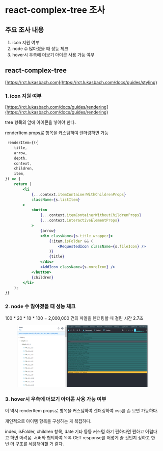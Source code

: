 # react-complex-tree 조사



## 주요 조사 내용

1. icon 지원 여부
2. node 수 많아졌을 때 성능 체크
3. hover시 우측에 더보기 아이콘 사용 가능 여부



## react-complex-tree

[https://rct.lukasbach.com](https://rct.lukasbach.com/docs/guides/styling)







### 1. icon 지원 여부

[https://rct.lukasbach.com/docs/guides/rendering](https://rct.lukasbach.com/docs/guides/rendering)

tree 항목의 앞에 아이콘을 넣어야 한다.

renderItem props로 항목을 커스텀하여 렌더링하면 가능

```jsx
 renderItem={({
    title,
    arrow,
    depth,
    context,
    children,
    item,
}) => {
    return (
        <li
            {...context.itemContainerWithChildrenProps}
            className={s.listItem}
        >
            <button
                {...context.itemContainerWithoutChildrenProps}
                {...context.interactiveElementProps}
            >
                {arrow}
                <div className={s.title_wrapper}>
                    {!item.isFolder && (
                        <RequestedIcon className={s.fileIcon} />
                    )}
                    {title}
                </div>
                <AddIcon className={s.moreIcon} />
            </button>
            {children}
        </li>
    );
}}
```





### 2. node 수 많아졌을 때 성능 체크

100 \* 20 \* 10 \* 100 = 2,000,000 건의 파일을 렌더링할 때 걸린 시간 2.7초&#x20;

<figure><img src=".gitbook/assets/image (1) (1) (1).png" alt=""><figcaption></figcaption></figure>





### 3. hover시 우측에 더보기 아이콘 사용 가능 여부

이 역시 renderItem props로 항목을 커스텀하여 렌더링하여 css를 손 보면 가능하다.

개인적으로 아이템 항목을 구성하는 게 복잡하다.

index, isFolder, children 항목, date 기타 등등 커스텀 하기 편하다면 편하고 어렵다고 하면 어려움. 서버와 협의하여  목록 GET response를 어떻게 줄 것인지 정하고 한 번 더 구조를 세팅해야할 거 같다.
















